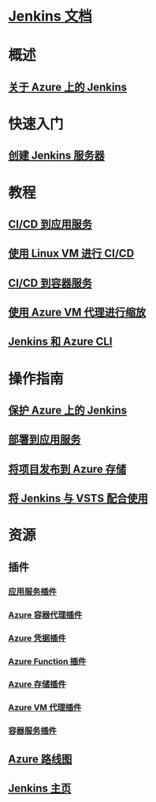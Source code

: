 # [Jenkins 文档](index.md)
# 概述
## [关于 Azure 上的 Jenkins](overview.md)
# 快速入门
## [创建 Jenkins 服务器](/azure/jenkins/install-jenkins-solution-template)
# 教程
## [CI/CD 到应用服务](/azure/jenkins/java-deploy-webapp-tutorial)
## [使用 Linux VM 进行 CI/CD](/azure/virtual-machines/linux/tutorial-jenkins-github-docker-cicd)
## [CI/CD 到容器服务](/azure/container-service/container-service-kubernetes-jenkins)
## [使用 Azure VM 代理进行缩放](/azure/jenkins/jenkins-azure-vm-agents)
## [Jenkins 和 Azure CLI](/azure/jenkins/execute-cli-jenkins-pipeline)
# 操作指南
## [保护 Azure 上的 Jenkins](https://jenkins.io/blog/2017/04/20/secure-jenkins-on-azure/)
## [部署到应用服务](deploy-jenkins-app-service-plugin.md)
## [将项目发布到 Azure 存储](/azure/storage/common/storage-java-jenkins-continuous-integration-solution)
## [将 Jenkins 与 VSTS 配合使用](https://www.visualstudio.com/en-us/docs/build/apps/jenkins/build-deploy-jenkins)
# 资源
## 插件
### [应用服务插件](https://plugins.jenkins.io/azure-app-service)
### [Azure 容器代理插件](https://plugins.jenkins.io/azure-container-agents)
### [Azure 凭据插件](https://plugins.jenkins.io/azure-credentials)
### [Azure Function 插件](https://plugins.jenkins.io/azure-function)
### [Azure 存储插件](https://plugins.jenkins.io/windows-azure-storage)
### [Azure VM 代理插件](https://plugins.jenkins.io/azure-vm-agents)
### [容器服务插件](https://plugins.jenkins.io/azure-acs)
## [Azure 路线图](https://azure.microsoft.com/roadmap/)
## [Jenkins 主页](https://jenkins.io/)
